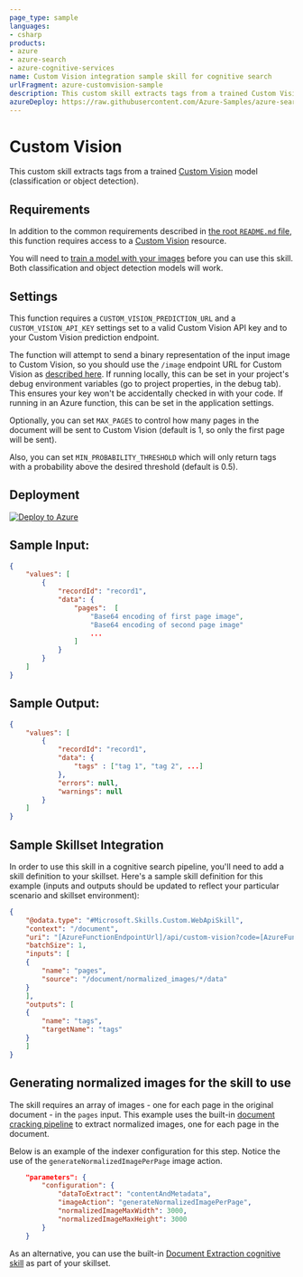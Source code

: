 ```yaml
---
page_type: sample
languages:
- csharp
products:
- azure
- azure-search
- azure-cognitive-services
name: Custom Vision integration sample skill for cognitive search
urlFragment: azure-customvision-sample
description: This custom skill extracts tags from a trained Custom Vision model (classification or object detection).
azureDeploy: https://raw.githubusercontent.com/Azure-Samples/azure-search-power-skills/main/Vision/CustomVision/azuredeploy.json
---
```


# Custom Vision

This custom skill extracts tags from a trained [Custom Vision](https://www.customvision.ai/) model (classification or object detection).

## Requirements

In addition to the common requirements described in [the root `README.md` file](../../README.md), this function requires access to a [Custom Vision](https://www.customvision.ai/) resource. 

You will need to [train a model with your images](https://docs.microsoft.com/en-us/azure/cognitive-services/Custom-Vision-Service/getting-started-build-a-classifier) before you can use this skill. Both classification and object detection models will work.

## Settings

This function requires a `CUSTOM_VISION_PREDICTION_URL` and a `CUSTOM_VISION_API_KEY` settings set to a valid Custom Vision API key and to your Custom Vision prediction endpoint.

The function will attempt to send a binary representation of the input image to Custom Vision, so you should use the `/image` endpoint URL for Custom Vision as [described here](https://docs.microsoft.com/en-us/azure/cognitive-services/custom-vision-service/use-prediction-api).
If running locally, this can be set in your project's debug environment variables (go to project properties, in the debug tab). This ensures your key won't be accidentally checked in with your code.
If running in an Azure function, this can be set in the application settings.

Optionally, you can set `MAX_PAGES` to control how many pages in the document will be sent to Custom Vision (default is 1, so only the first page will be sent).

Also, you can set `MIN_PROBABILITY_THRESHOLD` which will only return tags with a probability above the desired threshold (default is 0.5).

## Deployment

[![Deploy to Azure](https://azuredeploy.net/deploybutton.svg)](https://portal.azure.com/#create/Microsoft.Template/uri/https%3A%2F%2Fraw.githubusercontent.com%2FAzure-Samples%2Fazure-search-power-skills%2Fmain%2FVision%2FCustomVision%2Fazuredeploy.json)

## Sample Input:

```json
{
    "values": [
        {
            "recordId": "record1",
            "data": { 
                "pages":  [
                    "Base64 encoding of first page image",
                    "Base64 encoding of second page image"
                    ...
                ]
            }
        }
    ]
}
```

## Sample Output:

```json
{
    "values": [
        {
            "recordId": "record1",
            "data": {
                "tags" : ["tag 1", "tag 2", ...]
            },
            "errors": null,
            "warnings": null
        }
    ]
}
```

## Sample Skillset Integration

In order to use this skill in a cognitive search pipeline, you'll need to add a skill definition to your skillset.
Here's a sample skill definition for this example (inputs and outputs should be updated to reflect your particular scenario and skillset environment):

```json
{
    "@odata.type": "#Microsoft.Skills.Custom.WebApiSkill",
    "context": "/document",
    "uri": "[AzureFunctionEndpointUrl]/api/custom-vision?code=[AzureFunctionDefaultHostKey]",
    "batchSize": 1,
    "inputs": [
    {
        "name": "pages",
        "source": "/document/normalized_images/*/data"
    }
    ],
    "outputs": [
    {
        "name": "tags",
        "targetName": "tags"
    }
    ]
}

```

## Generating normalized images for the skill to use

The skill requires an array of images - one for each page in the original document - in the `pages` input. 
This example uses the built-in [document cracking pipeline](https://docs.microsoft.com/en-us/azure/search/cognitive-search-concept-image-scenarios#get-normalized-images) to extract normalized images, one for each page in the document. 

Below is an example of the indexer configuration for this step. Notice the use of the `generateNormalizedImagePerPage` image action.

```json
    "parameters": {
        "configuration": {
            "dataToExtract": "contentAndMetadata",
            "imageAction": "generateNormalizedImagePerPage",
            "normalizedImageMaxWidth": 3000,
            "normalizedImageMaxHeight": 3000
        }
    }
```

As an alternative, you can use the built-in [Document Extraction cognitive skill](https://docs.microsoft.com/en-us/azure/search/cognitive-search-skill-document-extraction) as part of your skillset.
